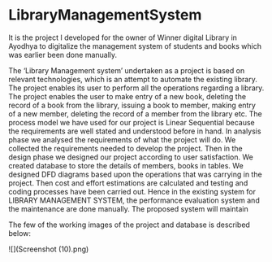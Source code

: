 # LibraryManagementSystem
It is the project I developed for the owner of Winner digital Library in Ayodhya to digitalize the management system of students and books which was earlier been done manually.  

The ‘Library Management system’ undertaken as a project is based on relevant technologies, which is an attempt to automate the existing library. The project enables its user to perform all the operations regarding a library. The project enables the user to make entry of a new book, deleting the record of a book from the library, issuing a book to member, making entry of a new member, deleting the record of a member from the library etc.  The process model we have used for our project is Linear Sequential because the requirements are well stated and understood before in hand. In analysis phase we analysed the requirements of what the project will do. We collected the requirements needed to develop the project. Then in the design phase we designed our project according to user satisfaction. We created database to store the details of members, books in tables. We designed DFD diagrams based  upon the operations that was carrying in the project. Then cost and effort estimations are calculated and testing and coding processes have been carried out.
Hence in the existing system for LIBRARY MANAGEMENT SYSTEM, the performance evaluation system and the maintenance are done manually. The proposed system will maintain 


The few of the working images of the project and database is described below:


![](Screenshot (10).png)
